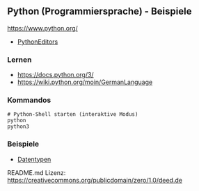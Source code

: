 ## Python (Programmiersprache) - Beispiele

https://www.python.org/

* [PythonEditors](https://wiki.python.org/moin/PythonEditors)

### Lernen

* https://docs.python.org/3/
* https://wiki.python.org/moin/GermanLanguage

### Kommandos

```
# Python-Shell starten (interaktive Modus)
python
python3
```

### Beispiele

* [Datentypen](beispiele/datentypen.py)

README.md Lizenz: https://creativecommons.org/publicdomain/zero/1.0/deed.de
